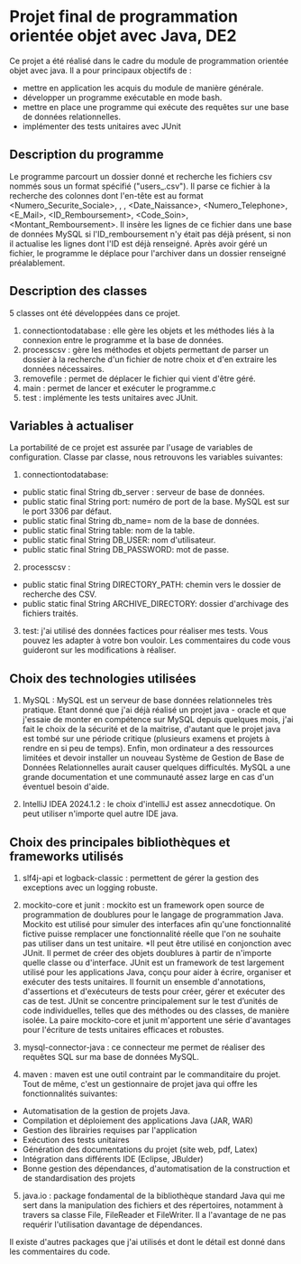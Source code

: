 # Projet final de programmation orientée objet avec Java, DE2

Ce projet a été réalisé dans le cadre du module de programmation orientée objet avec java. Il a pour principaux objectifs de :
- mettre en application les acquis du module de manière générale.
- développer un programme exécutable en mode bash.
- mettre en place une programme qui exécute des requêtes sur une base de données relationnelles.
- implémenter des tests unitaires avec JUnit

## Description du programme

Le programme parcourt un dossier donné et recherche les fichiers csv nommés sous un format spécifié ("users_<YYYYMMDDHHmmSS>.csv").
Il parse ce fichier à la recherche des colonnes dont l'en-tête est au format <Numero_Securite_Sociale>, <Nom>, <Prenom>, <Date_Naissance>, <Numero_Telephone>, <E_Mail>, <ID_Remboursement>, <Code_Soin>, <Montant_Remboursement>.
Il insère les lignes de ce fichier dans une base de données MySQL si l'ID_remboursement n'y était pas déjà présent, si non il actualise les lignes dont l'ID est déjà renseigné.
Après avoir géré un fichier, le programme le déplace pour l'archiver dans un dossier renseigné préalablement.

## Description des classes
5 classes ont été développées dans ce projet.
1. connectiontodatabase : elle gère les objets et les méthodes liés à la connexion entre le programme et la base de données.
2. processcsv : gère les méthodes et objets permettant de parser un dossier à la recherche d'un fichier de notre choix et d'en extraire les données nécessaires.
3. removefile : permet de déplacer le fichier qui vient d'être géré.
4. main : permet de lancer et exécuter le programme.c
5. test : implémente les tests unitaires avec JUnit.

## Variables à actualiser
La portabilité de ce projet est assurée par l'usage de variables de configuration. Classe par classe, nous retrouvons les variables suivantes:
1. connectiontodatabase:
* public static final String db_server : serveur de base de données.
* public static final String port: numéro de port de la base. MySQL est sur le port 3306 par défaut.
* public static final String db_name= nom de la base de données.
* public static final String table: nom de la table.
* public static final String DB_USER: nom d'utilisateur.
* public static final String DB_PASSWORD: mot de passe.

2. processcsv :
* public static final String DIRECTORY_PATH: chemin vers le dossier de recherche des CSV.
* public static final String ARCHIVE_DIRECTORY: dossier d'archivage des fichiers traités.

3. test: j'ai utilisé des données factices pour réaliser mes tests. Vous pouvez les adapter à votre bon vouloir. Les commentaires du code vous guideront sur les modifications à réaliser.

## Choix des technologies utilisées
1. MySQL : MySQL est un serveur de base données relationneles très pratique. Etant donné que j'ai déjà réalisé un projet java - oracle et que j'essaie de monter en compétence sur MySQL depuis quelques mois, j'ai fait le choix de la sécurité et de la maitrise, d'autant que le projet java est tombé sur une période critique (plusieurs examens et projets à rendre en si peu de temps). Enfin, mon ordinateur a des ressources limitées et devoir installer un nouveau Système de Gestion de Base de Données Relationnelles aurait causer quelques difficultés.
MySQL a une grande documentation et une communauté assez large en cas d'un éventuel besoin d'aide.

2. IntelliJ IDEA 2024.1.2 : le choix d'intelliJ est assez annecdotique. On peut utiliser n'importe quel autre IDE java.

## Choix des principales bibliothèques et frameworks utilisés
1. slf4j-api et logback-classic : permettent de gérer la gestion des exceptions avec un logging robuste.

2. mockito-core et junit : mockito est un framework open source de programmation de doublures pour le langage de programmation Java. Mockito est utilisé pour simuler des interfaces afin qu'une fonctionnalité fictive puisse remplacer une fonctionnalité réelle que l'on ne souhaite pas utiliser dans un test unitaire. *Il  peut être utilisé en conjonction avec JUnit. Il permet de créer des objets doublures à partir de n'importe quelle classe ou d'interface.
JUnit est un framework de test largement utilisé pour les applications Java, conçu pour aider à écrire, organiser et exécuter des tests unitaires.  Il fournit un ensemble d'annotations, d'assertions et d'exécuteurs de tests pour créer, gérer et exécuter des cas de test. JUnit se concentre principalement sur le test d’unités de code individuelles, telles que des méthodes ou des classes, de manière isolée.
La paire mockito-core et junit m'apportent une série d'avantages pour l'écriture de tests unitaires efficaces et robustes.

3. mysql-connector-java : ce connecteur me permet de réaliser des requêtes SQL sur ma base de données MySQL.

4. maven : maven est une outil contraint par le commanditaire du projet. Tout de même, c'est un gestionnaire de projet java qui offre les fonctionnalités suivantes:
* Automatisation de la gestion de projets Java.
* Compilation et déploiement des applications Java (JAR, WAR)
* Gestion des librairies requises par l'application
* Exécution des tests unitaires
* Génération des documentations du projet (site web, pdf, Latex)
* Intégration dans différents IDE (Eclipse, JBulder)
* Bonne gestion des dépendances, d'automatisation de la construction et de standardisation des projets

5. java.io : package fondamental de la bibliothèque standard Java qui me sert dans la manipulation des fichiers et des répertoires, notamment à travers sa classe File, FileReader et FileWriter. Il a l'avantage de ne pas requérir l'utilisation davantage de dépendances.

Il existe d'autres packages que j'ai utilisés et dont le détail est donné dans les commentaires du code.


